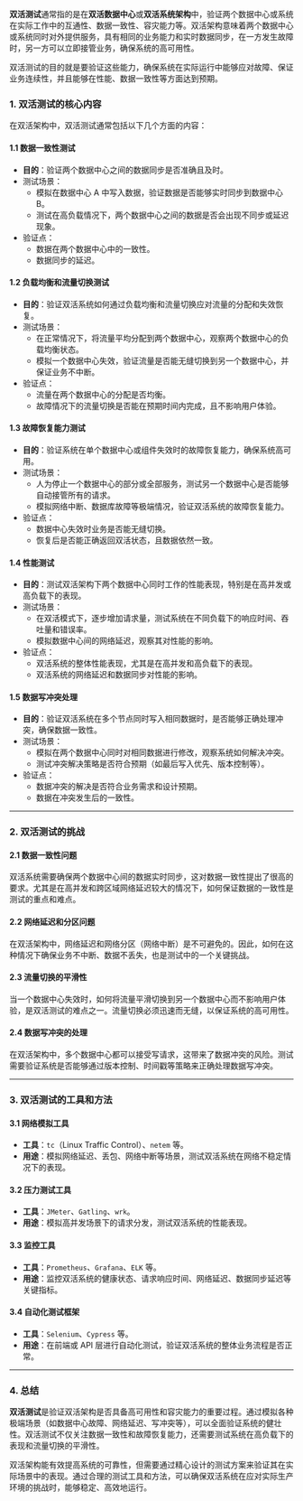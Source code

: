 **双活测试**通常指的是在**双活数据中心**或**双活系统架构**中，验证两个数据中心或系统在实际工作中的互通性、数据一致性、容灾能力等。双活架构意味着两个数据中心或系统同时对外提供服务，具有相同的业务能力和实时数据同步，在一方发生故障时，另一方可以立即接管业务，确保系统的高可用性。

双活测试的目的就是要验证这些能力，确保系统在实际运行中能够应对故障、保证业务连续性，并且能够在性能、数据一致性等方面达到预期。

### 1. **双活测试的核心内容**

在双活架构中，双活测试通常包括以下几个方面的内容：

#### 1.1 **数据一致性测试**

- **目的**：验证两个数据中心之间的数据同步是否准确且及时。
- 测试场景：
  - 模拟在数据中心 A 中写入数据，验证数据是否能够实时同步到数据中心 B。
  - 测试在高负载情况下，两个数据中心之间的数据是否会出现不同步或延迟现象。
- 验证点：
  - 数据在两个数据中心中的一致性。
  - 数据同步的延迟。

#### 1.2 **负载均衡和流量切换测试**

- **目的**：验证双活系统如何通过负载均衡和流量切换应对流量的分配和失效恢复。
- 测试场景：
  - 在正常情况下，将流量平均分配到两个数据中心，观察两个数据中心的负载均衡状态。
  - 模拟一个数据中心失效，验证流量是否能无缝切换到另一个数据中心，并保证业务不中断。
- 验证点：
  - 流量在两个数据中心的分配是否均衡。
  - 故障情况下的流量切换是否能在预期时间内完成，且不影响用户体验。

#### 1.3 **故障恢复能力测试**

- **目的**：验证系统在单个数据中心或组件失效时的故障恢复能力，确保系统高可用。
- 测试场景：
  - 人为停止一个数据中心的部分或全部服务，测试另一个数据中心是否能够自动接管所有的请求。
  - 模拟网络中断、数据库故障等极端情况，验证双活系统的故障恢复能力。
- 验证点：
  - 数据中心失效时业务是否能无缝切换。
  - 恢复后是否能正确返回双活状态，且数据依然一致。

#### 1.4 **性能测试**

- **目的**：测试双活架构下两个数据中心同时工作的性能表现，特别是在高并发或高负载下的表现。
- 测试场景：
  - 在双活模式下，逐步增加请求量，测试系统在不同负载下的响应时间、吞吐量和错误率。
  - 模拟数据中心间的网络延迟，观察其对性能的影响。
- 验证点：
  - 双活系统的整体性能表现，尤其是在高并发和高负载下的表现。
  - 双活系统的网络延迟和数据同步对性能的影响。

#### 1.5 **数据写冲突处理**

- **目的**：验证双活系统在多个节点同时写入相同数据时，是否能够正确处理冲突，确保数据一致性。
- 测试场景：
  - 模拟在两个数据中心同时对相同数据进行修改，观察系统如何解决冲突。
  - 测试冲突解决策略是否符合预期（如最后写入优先、版本控制等）。
- 验证点：
  - 数据冲突的解决是否符合业务需求和设计预期。
  - 数据在冲突发生后的一致性。

------

### 2. **双活测试的挑战**

#### 2.1 **数据一致性问题**

双活系统需要确保两个数据中心间的数据实时同步，这对数据一致性提出了很高的要求。尤其是在高并发和跨区域网络延迟较大的情况下，如何保证数据的一致性是测试的重点和难点。

#### 2.2 **网络延迟和分区问题**

在双活架构中，网络延迟和网络分区（网络中断）是不可避免的。因此，如何在这种情况下确保业务不中断、数据不丢失，也是测试中的一个关键挑战。

#### 2.3 **流量切换的平滑性**

当一个数据中心失效时，如何将流量平滑切换到另一个数据中心而不影响用户体验，是双活测试的难点之一。流量切换必须迅速而无缝，以保证系统的高可用性。

#### 2.4 **数据写冲突的处理**

在双活架构中，多个数据中心都可以接受写请求，这带来了数据冲突的风险。测试需要验证系统是否能够通过版本控制、时间戳等策略来正确处理数据写冲突。

------

### 3. **双活测试的工具和方法**

#### 3.1 **网络模拟工具**

- **工具**：`tc`（Linux Traffic Control）、`netem` 等。
- **用途**：模拟网络延迟、丢包、网络中断等场景，测试双活系统在网络不稳定情况下的表现。

#### 3.2 **压力测试工具**

- **工具**：`JMeter`、`Gatling`、`wrk`。
- **用途**：模拟高并发场景下的请求分发，测试双活系统的性能表现。

#### 3.3 **监控工具**

- **工具**：`Prometheus`、`Grafana`、`ELK` 等。
- **用途**：监控双活系统的健康状态、请求响应时间、网络延迟、数据同步延迟等关键指标。

#### 3.4 **自动化测试框架**

- **工具**：`Selenium`、`Cypress` 等。
- **用途**：在前端或 API 层进行自动化测试，验证双活系统的整体业务流程是否正常。

------

### 4. **总结**

**双活测试**是验证双活架构是否具备高可用性和容灾能力的重要过程。通过模拟各种极端场景（如数据中心故障、网络延迟、写冲突等），可以全面验证系统的健壮性。双活测试不仅关注数据一致性和故障恢复能力，还需要测试系统在高负载下的表现和流量切换的平滑性。

双活架构能有效提高系统的可靠性，但需要通过精心设计的测试方案来验证其在实际场景中的表现。通过合理的测试工具和方法，可以确保双活系统在应对实际生产环境的挑战时，能够稳定、高效地运行。